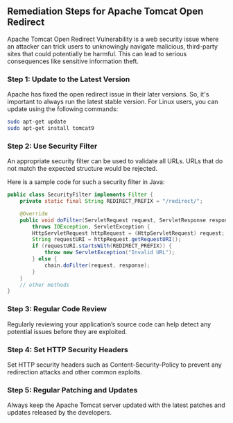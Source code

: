 

## Remediation Steps for Apache Tomcat Open Redirect
Apache Tomcat Open Redirect Vulnerability is a web security issue where an attacker can trick users to unknowingly navigate malicious, third-party sites that could potentially be harmful. This can lead to serious consequences like sensitive information theft.

### Step 1: Update to the Latest Version
Apache has fixed the open redirect issue in their later versions. So, it's important to always run the latest stable version. For Linux users, you can update using the following commands:
```bash
sudo apt-get update
sudo apt-get install tomcat9
```

### Step 2: Use Security Filter
An appropriate security filter can be used to validate all URLs. URLs that do not match the expected structure would be rejected.

Here is a sample code for such a security filter in Java:

```java
public class SecurityFilter implements Filter {
    private static final String REDIRECT_PREFIX = "/redirect/";

    @Override
    public void doFilter(ServletRequest request, ServletResponse response, FilterChain chain) 
        throws IOException, ServletException {
        HttpServletRequest httpRequest = (HttpServletRequest) request;
        String requestURI = httpRequest.getRequestURI();
        if (requestURI.startsWith(REDIRECT_PREFIX)) {
            throw new ServletException("Invalid URL");
        } else {
            chain.doFilter(request, response);
        }
    }
    // other methods
}
```

### Step 3: Regular Code Review 

Regularly reviewing your application’s source code can help detect any potential issues before they are exploited.

### Step 4: Set HTTP Security Headers

Set HTTP security headers such as Content-Security-Policy to prevent any redirection attacks and other common exploits.

### Step 5: Regular Patching and Updates 

Always keep the Apache Tomcat server updated with the latest patches and updates released by the developers.
